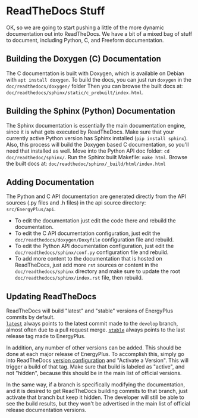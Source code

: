 # ReadTheDocs Stuff

OK, so we are going to start pushing a little of the more dynamic documentation out into ReadTheDocs.
We have a bit of a mixed bag of stuff to document, including Python, C, and Freeform documentation.

## Building the Doxygen (C) Documentation
The C documentation is built with Doxygen, which is available on Debian with `apt install doxygen`.
To build the docs, you can just run `doxygen` in the `doc/readthedocs/doxygen/` folder
Then you can browse the built docs at: `doc/readthedocs/sphinx/static/c_prebuilt/index.html`.

## Building the Sphinx (Python) Documentation
The Sphinx documentation is essentially the main documentation engine, since it is what gets executed by ReadTheDocs.
Make sure that your currently active Python version has Sphinx installed (`pip install sphinx`).
Also, this process will build the Doxygen based C documentation, so you'll need that installed as well.
Move into the Python API doc folder: `cd doc/readthedoc/sphinx/`.
Run the Sphinx built Makefile: `make html`.
Browse the built docs at: `doc/readthedoc/sphinx/_build/html/index.html`

## Adding Documentation
The Python and C API documentation are generated directly from the API sources (.py files and .h files) in the api source directory: `src/EnergyPlus/api`.
- To edit the documentation just edit the code there and rebuild the documentation.
- To edit the C API documentation configuration, just edit the `doc/readthedocs/doxygen/Doxyfile` configuration file and rebuild.
- To edit the Python API documentation configuration, just edit the `doc/readthedocs/sphinx/conf.py` configuration file and rebuild.
- To add more content to the documentation that is hosted on ReadTheDocs, just add more `rst` sources or content in the `doc/readthedocs/sphinx` directory and make sure to update the root `doc/readthedocs/sphinx/index.rst` file, then rebuild.

## Updating ReadTheDocs
ReadTheDocs will build "latest" and "stable" versions of EnergyPlus commits by default.  
[`latest`](https://eplus.readthedocs.io/en/latest/) always points to the latest commit made to the `develop` branch, almost often due to a pull request merge.
[`stable`](https://eplus.readthedocs.io/en/stable/) always points to the last release tag made to EnergyPlus.

In addition, any number of other versions can be added.  This should be done at each major release of EnergyPlus.
To accomplish this, simply go into ReadTheDocs [version configuration](https://readthedocs.org/projects/eplus/versions/) and "Activate a Version".
This will trigger a build of that tag.  Make sure that build is labeled as "active", and not "hidden", because this should be in the main list of official versions.

In the same way, if a branch is specifically modifying the documentation, and it is desired to get ReadTheDocs building commits to that branch, just activate that branch but keep it hidden.
The developer will still be able to see the build results, but they won't be advertised in the main list of official release documentation versions.
